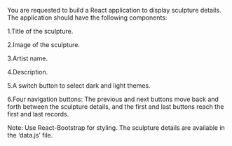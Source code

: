 You are requested to build a React application to display sculpture details. The application should have the following components:

1.Title of the sculpture.

2.Image of the sculpture.

3.Artist name.

4.Description.

5.A switch button to select dark and light themes.

6.Four navigation buttons: The previous and next buttons move back and forth between the sculpture details, and the first and last buttons reach the first and last records.

Note: Use React-Bootstrap for styling. The sculpture details are available in the ‘data.js’ file.
